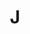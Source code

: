 ---
pid: FS313
title: J
location_transcription: 
zipcode: '19107'
outside_phl: 
neighborhood: Washington Square West,Avenue of The Arts,Midtown Village,Chinatown
age: '2'
age_range: "<6"
instagram: 
image_file_name: FS_313.jpg
proposal_transcription: 
topic: Unknown
topic_summary: '0'
type: Other No Form
keywords_other: 
credit: Johnny
image_labels: scribbles
twitter: 
facebook: 
permalink: "/monuments/fs313/"
layout: item-page
---